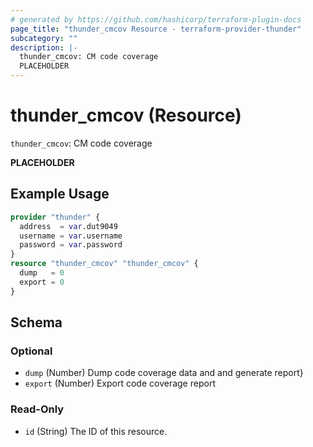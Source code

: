 ```yaml
---
# generated by https://github.com/hashicorp/terraform-plugin-docs
page_title: "thunder_cmcov Resource - terraform-provider-thunder"
subcategory: ""
description: |-
  thunder_cmcov: CM code coverage
  PLACEHOLDER
---
```


# thunder_cmcov (Resource)

`thunder_cmcov`: CM code coverage

__PLACEHOLDER__

## Example Usage

```terraform
provider "thunder" {
  address  = var.dut9049
  username = var.username
  password = var.password
}
resource "thunder_cmcov" "thunder_cmcov" {
  dump   = 0
  export = 0
}
```

<!-- schema generated by tfplugindocs -->
## Schema

### Optional

- `dump` (Number) Dump code coverage data and and generate report}
- `export` (Number) Export code coverage report

### Read-Only

- `id` (String) The ID of this resource.


